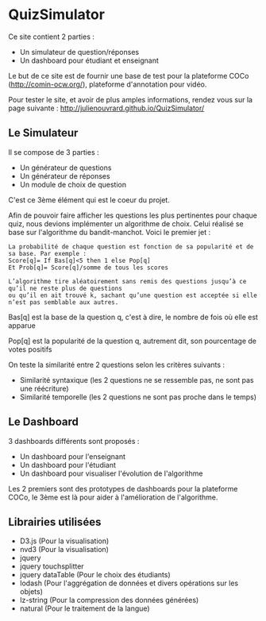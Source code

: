 # QuizSimulator
Ce site contient 2 parties :
  - Un simulateur de question/réponses
  - Un dashboard pour étudiant et enseignant

Le but de ce site est de fournir une base de test pour la plateforme COCo (http://comin-ocw.org/), plateforme d'annotation pour vidéo.

Pour tester le site, et avoir de plus amples informations, rendez vous sur la page suivante : http://julienouvrard.github.io/QuizSimulator/

## Le Simulateur
Il se compose de 3 parties : 
  - Un générateur de questions
  - Un générateur de réponses
  - Un module de choix de question

C'est ce 3ème élément qui est le coeur du projet.

Afin de pouvoir faire afficher les questions les plus pertinentes pour chaque quiz, nous devions implémenter un algorithme de choix. Celui réalisé se base sur l'algorithme du bandit-manchot.
Voici le premier jet :
```
La probabilité de chaque question est fonction de sa popularité et de sa base. Par exemple : 
Score[q]= If Bas[q]<5 then 1 else Pop[q]
Et Prob[q]= Score[q]/somme de tous les scores

L’algorithme tire aléatoirement sans remis des questions jusqu’à ce qu’il ne reste plus de questions
ou qu’il en ait trouvé k, sachant qu’une question est acceptée si elle n’est pas semblable aux autres.
```

Bas[q] est la base de la question q, c'est à dire, le nombre de fois où elle est apparue

Pop[q] est la popularité de la question q, autrement dit, son pourcentage de votes positifs

On teste la similarité entre 2 questions selon les critères suivants :
  - Similarité syntaxique (les 2 questions ne se ressemble pas, ne sont pas une réécriture)
  - Similarité temporelle (les 2 questions ne sont pas proche dans le temps)

## Le Dashboard
3 dashboards différents sont proposés :
  - Un dashboard pour l'enseignant
  - Un dashboard pour l'étudiant
  - Un dashboard pour visualiser l'évolution de l'algorithme

Les 2 premiers sont des prototypes de dashboards pour la plateforme COCo, le 3ème est là pour aider à l'amélioration de l'algorithme.

## Librairies utilisées
  - D3.js (Pour la visualisation)
  - nvd3 (Pour la visualisation)
  - jquery
  - jquery touchsplitter
  - jquery dataTable (Pour le choix des étudiants)
  - lodash (Pour l'aggrégation de données et divers opérations sur les objets)
  - lz-string (Pour la compression des données générées)
  - natural (Pour le traitement de la langue)